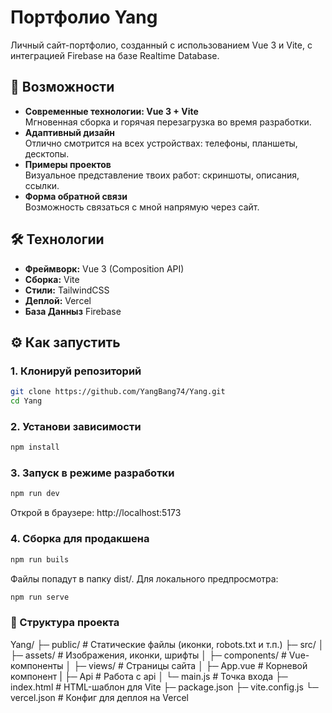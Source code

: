 # Портфолио Yang

Личный сайт-портфолио, созданный с использованием Vue 3 и Vite, с интеграцией Firebase на базе Realtime Database.

## 🚀 Возможности

- **Современные технологии: Vue 3 + Vite**  
  Мгновенная сборка и горячая перезагрузка во время разработки.
- **Адаптивный дизайн**  
  Отлично смотрится на всех устройствах: телефоны, планшеты, десктопы.
- **Примеры проектов**  
  Визуальное представление твоих работ: скриншоты, описания, ссылки.
- **Форма обратной связи**  
  Возможность связаться с мной напрямую через сайт.

## 🛠 Технологии

- **Фреймворк:** Vue 3 (Composition API)
- **Сборка:** Vite
- **Стили:** TailwindCSS
- **Деплой:** Vercel
- **База Данныз** Firebase

## ⚙️ Как запустить

### 1. Клонируй репозиторий

```bash
git clone https://github.com/YangBang74/Yang.git
cd Yang

```

### 2. Установи зависимости

```bash
npm install
```

### 3. Запуск в режиме разработки

```bash
npm run dev
```

Открой в браузере: http://localhost:5173

### 4. Сборка для продакшена

```bash
npm run buils
```

Файлы попадут в папку dist/. Для локального предпросмотра:

```bash
npm run serve
```

### 📁 Структура проекта

Yang/
├─ public/ # Статические файлы (иконки, robots.txt и т.п.)
├─ src/
│ ├─ assets/ # Изображения, иконки, шрифты
│ ├─ components/ # Vue-компоненты
│ ├─ views/ # Страницы сайта
│ ├─ App.vue # Корневой компонент
| ├─ Api # Работа с api
│ └─ main.js # Точка входа
├─ index.html # HTML-шаблон для Vite
├─ package.json
├─ vite.config.js
└─ vercel.json # Конфиг для деплоя на Vercel

